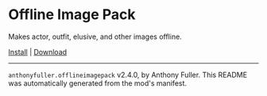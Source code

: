 # Offline Image Pack

Makes actor, outfit, elusive, and other images offline.

[Install](https://hitman-resources.netlify.app/smf-install-link/https://github.com/AnthonyFuller/offline-image-pack/releases/latest/download/mod.framework.zip) | [Download](https://github.com/AnthonyFuller/offline-image-pack/releases/latest/download/mod.framework.zip)

---

`anthonyfuller.offlineimagepack` v2.4.0, by Anthony Fuller. This README was automatically generated from the mod's manifest.
